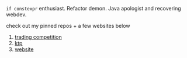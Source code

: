 `if constexpr` enthusiast. Refactor demon. Java apologist and recovering webdev.

check out my pinned repos + a few websites below

1. [trading competition](https://www.nutc.io)
2. [ktp](https://www.ktpnu.com)
3. [website](https://www.steve.ee)
